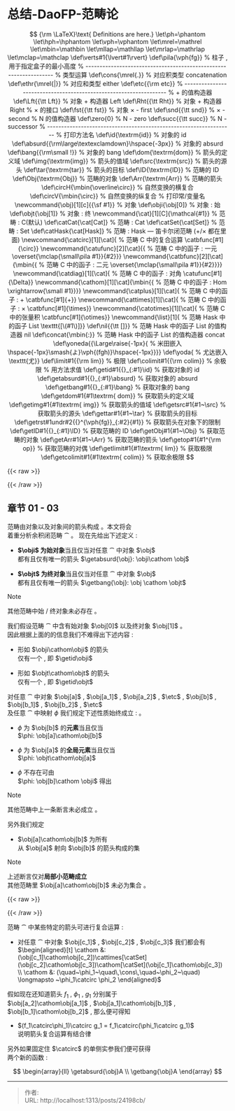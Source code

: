 # 总结-DaoFP-范畴论


$$
{\rm \LaTeX}\text{ Definitions are here.}
\let\ph=\phantom
\let\hph=\hphantom
\let\vph=\vphantom
\let\mrel=\mathrel
\let\mbin=\mathbin
\let\mllap=\mathllap
\let\mrlap=\mathrlap
\let\mclap=\mathclap
\def\verts#1{\lvert#1\rvert}
\def\pila{\vph{fg}}                   % 柱子 , 用于指定盒子的最小高度
% ------------------------------------------------------------------
% 类型运算
\def\cons{\mrel{.}}                   % 对应积类型 concatenation 
\def\ethr{\mrel{|}}                   % 对应和类型 either
\def\etc{{\rm etc}}
% ------------------------------------------------------------------
% + 的值构造器
\def\Lft{{\tt Lft}}                   % 对象 + 构造器 Left
\def\Rht{{\tt Rht}}	                  % 对象 + 构造器 Right
% × 的接口
\def\fst{{\tt fst}}                   % 对象 × - first
\def\snd{{\tt snd}}                   % × - second
% N 的值构造器
\def\zero{0}                          % N - zero
\def\succ{{\tt succ}}                 % N - successor
% ------------------------------------------------------------------
% 打印方法名
\def\id{\textrm{id}}                           % 对象的 id
\def\absurd{{\rm\large\textexclamdown}\hspace{-3px}} % 对象的 absurd
\def\bang{{\rm\small !}}                       % 对象的 bang
\def\dom{\textrm{dom}}                         % 箭头的定义域
\def\img{\textrm{img}}                         % 箭头的值域
\def\src{\textrm{src}}                         % 箭头的源头
\def\tar{\textrm{tar}}                         % 箭头的目标
\def\ID{\textrm{ID}}                           % 范畴的 ID
\def\Obj{\textrm{Obj}}                         % 范畴的对象
\def\Arr{\textrm{Arr}}                         % 范畴的箭头
\def\circH{\mbin{\overline\circ}}              % 自然变换的横复合
\def\circV{\mbin{\circ}}                       % 自然变换的纵复合
% 打印常/变量名
\newcommand{\obj}[1][c]{{\sf #1}}              % 对象
\def\obji{\obj[0]}                             % 对象 : 始
\def\objt{\obj[1]}                             % 对象 : 终
\newcommand{\cat}[1][C]{\mathcal{#1}}          % 范畴 : C(默认)
\def\catCat{\cat[Cat]}                         % 范畴 : Cat
\def\catSet{\cat[Set]}                         % 范畴 : Set
\def\catHask{\cat[Hask]}                       % 范畴 : Hask — 笛卡尔闭范畴 (+/× 都在里面)
\newcommand{\catcirc}[1][\cat]{                % 范畴 C 中的复合运算
  \catbfunc[#1]{\circ}}
\newcommand{\catufunc}[2][\cat]{{              % 范畴 C 中的函子 : 一元
  \overset{\mclap{\small\pila #1}}{#2}}}
\newcommand{\catbfunc}[2][\cat]{\mbin{{        % 范畴 C 中的函子 : 二元
  \overset{\mclap{\small\pila #1}}{#2}}}}
\newcommand{\catdiag}[1][\cat]{                % 范畴 C 中的函子 : 对角
  \catufunc[#1]{\Delta}}
\newcommand{\cathom}[1][\cat]{\mbin{{          % 范畴 C 中的函子 : Hom
  \xrightarrow{\small #1}}}}
\newcommand{\catplus}[1][\cat]{                % 范畴 C 中的函子 : +
  \catbfunc[#1]{+}}
\newcommand{\cattimes}[1][\cat]{               % 范畴 C 中的函子 : ×
  \catbfunc[#1]{\times}}
\newcommand{\catotimes}[1][\cat]{              % 范畴 C 中的张量积
  \catbfunc[#1]{\otimes}}
\newcommand{\list}[1]{                         % 范畴 Hask 中的函子 List
	\texttt{[\(#1\)]}}
\def\nil{{\tt []}}                             % 范畴 Hask 中的函子 List 的值构造器 nil
\def\concat{\mbin{:}}                          % 范畴 Hask 中的函子 List 的值构造器 concat
\def\yoneda{{\Large\raise{-1px}{               % 米田嵌入
  \hspace{-1px}\smash{よ}\vph{(fgh)}\hspace{-1px}}}}
\def\yoda{                                     % 尤达嵌入
  \texttt{尤}}
\def\limit#1{{\rm lim}}                        % 极限
\def\colimit#1{{\rm colim}}                    % 余极限
% 用方法求值
\def\getid#1{{}_{:#1}\id}                      % 获取对象的 id
\def\getabsurd#1{{}_{:#1}\absurd}              % 获取对象的 absurd
\def\getbang#1{{}_{:#1}\bang}                  % 获取对象的 bang
\def\getdom#1{#1\textrm{ dom}}                 % 获取箭头的定义域
\def\getimg#1{#1\textrm{ img}}                 % 获取箭头的值域
\def\getsrc#1{#1~\src}                         % 获取箭头的源头
\def\gettar#1{#1~\tar}                         % 获取箭头的目标
\def\getrst#1undr#2{{}^{\vph{fg}}_{:#2}{#1}}   % 获取箭头在对象下的限制 
\def\getID#1{{}_{:#1}\ID}                      % 获取范畴的 ID
\def\getObj#1{#1~\Obj}                         % 获取范畴的对象
\def\getArr#1{#1~\Arr}                         % 获取范畴的箭头
\def\getop#1{#1^{\rm op}}                      % 获取范畴的对偶
\def\getlimit#1{#1\textrm{ lim}}               % 获取极限
\def\getcolimit#1{#1\textrm{ colim}}           % 获取余极限
$$

<!-- ## 章节 00

与普通数学教材有所不同的是 , 我们将采用同\
Python / Java 里 `<对象>.<方法>` 的记法 。例 :

| 记法名称 | 普通记法  | 本书记法 |
| -- | -- | -- |
| 范畴 $\cat$ 的所有箭头 | $\Arr~\cat$ | $\getArr\cat$ |
| 范畴 $\cat$ 的所有对象 | $\Obj~\cat$ | $\getObj\cat$ |
| 映射 $f$ 应用于 $x$ | $f(x)$   | $xf$ |
| 映射 $f$ 的定义域 | $\dom~f$ | $\getdom f$ |
| 映射 $f$ 的值域 | $\img~f$ | $\getimg f$ |
| 映射 $f$ 在对象 $\obj[x]$ 下的限制 | $f\!\upharpoonright_\obj[x]$ | $\getrst{f}undr{\obj[x]}$ |
| 对象 $\obj[x]$ 的恒等映射 | $\id_{\obj[x]}$ | $\getid{\obj[x]}$ |
| 元素 $x$ , $y$ 构成的有序对 | $(x,y)$  | $(x \cons y)$ | -->

{{< raw >}}<div style="page-break-after: always"></div>{{< /raw >}}

## 章节 01 - 03

范畴由对象以及对象间的箭头构成 。本文将会\
着重分析余积闭范畴 $\cat$ 。 现在先给出下述定义 :

- **$\obji$ 为始对象**当且仅当对任意 $\cat$ 中对象 $\obj$\
都有且仅有唯一的箭头 $\getabsurd{\obj}: \obji\cathom \obj$

- **$\objt$ 为终对象**当且仅当对任意 $\cat$ 中对象 $\obj$\
都有且仅有唯一的箭头 $\getbang{\obj}: \obj \cathom \objt$

> [!note]
>
> 其他范畴中始 / 终对象未必存在 。

我们假设范畴 $\cat$ 中含有始对象 $\obj[0]$ 以及终对象 $\obj[1]$ 。\
因此根据上面的的信息我们不难得出下述内容 :

- 形如 $\obji\cathom\obji$ 的箭头\
仅有一个 , 即 $\getid\obji$

- 形如 $\objt\cathom\objt$ 的箭头\
仅有一个 , 即 $\getid\objt$

对任意 $\cat$ 中对象 $\obj[a]$ , $\obj[a_1]$ , $\obj[a_2]$ , $\etc$ , $\obj[b]$ , $\obj[b_1]$ , $\obj[b_2]$ , $\etc$ \
及任意 $\cat$ 中映射 $\phi$ 我们规定下述性质始终成立 : 。

- $\phi$ 为 $\obj[b]$ 的**元素**当且仅当\
$\phi: \obj[a]\cathom\obj[b]$

- $\phi$ 为 $\obj[a]$ 的**全局元素**当且仅当\
$\phi: \objt\cathom\obj[a]$

- $\phi$ 不存在可由\
$\phi: \obj[b]\cathom \obji$ 得出

> [!note]
>
> 其他范畴中上一条断言未必成立 。

另外我们规定

- $\obj[a]\cathom\obj[b]$ 为所有\
从 $\obj[a]$ 射向 $\obj[b]$ 的箭头构成的集

> [!note]
>
> 上述断言仅对**局部小范畴成立**\
> 其他范畴里 $\obj[a]\cathom\obj[b]$ 未必为集合 。
  
{{< raw >}}<div style="page-break-after: always"></div>{{< /raw >}}

范畴 $\cat$ 中某些特定的箭头可进行复合运算 : 

- 对任意 $\cat$ 中对象 $\obj[c_1]$ , $\obj[c_2]$ , $\obj[c_3]$ 我们都会有\
$\begin{aligned}[t]
\cathom &: (\obj[c_1]\cathom\obj[c_2])\cattimes[\catSet](\obj[c_2]\cathom\obj[c_3])\cathom[\catSet](\obj[c_1]\cathom\obj[c_3]) \\
\cathom &: (\quad~\phi_1~\quad\,\cons\,\quad~\phi_2~\quad) \longmapsto ~\phi_1\catcirc \phi_2
\end{aligned}$

假如现在还知道箭头 $f_1$ , $\phi_1$ , $g_1$ 分别属于\
$\obj[a_2]\cathom\obj[a_1]$ , $\obj[a_1]\cathom\obj[b_1]$ , $\obj[b_1]\cathom\obj[b_2]$ , 那么便可得知

- $(f_1\catcirc\phi_1)\catcirc g_1 = f_1\catcirc(\phi_1\catcirc g_1)$\
说明箭头复合运算有结合律

另外如果固定住 $\catcirc$ 的单侧实参我们便可获得\
两个新的函数 : 

$$
\begin{array}{ll}
\getabsurd{\obj}A  \\
\getbang{\obj}A
\end{array}
$$

---

> 作者: <no value>  
> URL: http://localhost:1313/posts/24198cb/  

